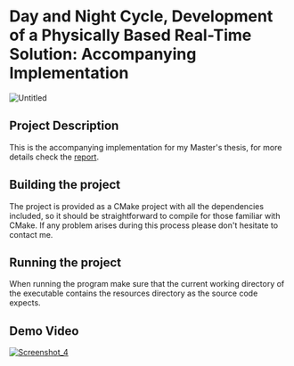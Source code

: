# Day and Night Cycle, Development of a Physically Based Real-Time Solution: Accompanying Implementation

![Untitled](https://github.com/user-attachments/assets/02d81901-f1db-4bf7-a75d-8616c12e27ba)

## Project Description
This is the accompanying implementation for my Master's thesis, for more details check the [report](https://github.com/guillempd/miri-tfm/blob/master/report.pdf).

## Building the project
The project is provided as a CMake project with all the dependencies included, so it should be straightforward to compile for those familiar with CMake.
If any problem arises during this process please don't hesitate to contact me.

## Running the project
When running the program make sure that the current working directory of the executable contains the resources directory as the source code expects.

## Demo Video

[![Screenshot_4](https://github.com/user-attachments/assets/27899917-fd8e-4944-82d2-b97785c2b2bf)](https://drive.google.com/file/d/1K5nKdtPvG2PChy3-Vg5wrxP-3kNyh_Dl/view?usp=drive_link)
